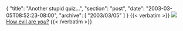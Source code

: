{
  "title": "Another stupid quiz...",
  "section": "post",
  "date": "2003-03-05T08:52:23-08:00",
  "archive": [
    "2003/03/05"
  ]
}
{{< verbatim >}}
<a href="http://home.att.net/~slugbutter/evil/" target="new"><img src="http://home.att.net/~slugbutter/evil/neutral.jpg" border=0></a><br><a href="http://home.att.net/~slugbutter/evil/" target="new">How evil are <i>you</i>?</a>
{{< /verbatim >}}
